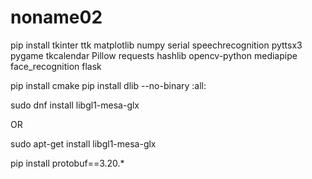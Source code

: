 # noname02

pip install tkinter ttk matplotlib numpy serial speechrecognition pyttsx3 pygame tkcalendar Pillow requests hashlib opencv-python mediapipe face_recognition flask


pip install cmake
pip install dlib --no-binary :all:

sudo dnf install libgl1-mesa-glx

OR 

sudo apt-get install libgl1-mesa-glx 


pip install protobuf==3.20.*
